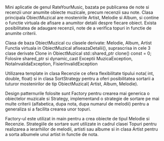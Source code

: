 Mini aplicatie de genul RateYourMusic, bazata pe publicarea de note si recenzii unor anumite obiecte muzicale, precum recenzii sau note.
Clasa principala ObiectMuzical are mostenirile Artist, Melodie si Album, si contine o functie virtuala de afisare a anumitor detalii despre fiecare obiect.
Exista posibilitatea de adaugare recenzii, note de a verifica topuri in functie de anumite criterii.

Clasa de baza ObiectMuzical cu clasele derivate: Melodie, Album, Artist
Functia virtuala in ObiectMuzical afiseazaDetalii(), suprascrisa in cele 3 clase derivate
Clone in ObiectMuzical std::shared_ptr<ObiectMuzical> clone() const = 0;
Folosire shared_ptr si dynamic_cast
Exceptii MuzicaException, NotaInvalidaException, FisierInvalidException

Utilizarea template in clasa Recenzie ce ofera flexibilitate tipului nota( int, double, float) si in clasa SortStrategy pentru a oferi posibilitatea sortarii a tuturor mostenirilor de tip ObiectMuzical( Artist, Album, Melodie).

Design patternurile folosite sunt Factory pentru crearea mai generica o obiectelor muzicale si Strategy, implementand o strategie de sortare pe mai multe criterii (alfabetica, dupa nota, dupa numarul de melodii) pentru a generaliza si a facilita crearea unor topuri.

Factory-ul este utilizat in main pentru a crea obiecte de tipul Melodie si Recenzie. Strategiile de sortare sunt utilizate in cadrul clasei Topuri pentru realizarea a ierarhiilor de melodii, artisti sau albume si in clasa Artist pentru a sorta albumele unui artist in functie de nota.
